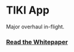 
# TIKI App

Major overhaul in-flight. 

### [Read the Whitepaper](https://github.com/tiki-bar/app/blob/main/WHITEPAPER.md)
